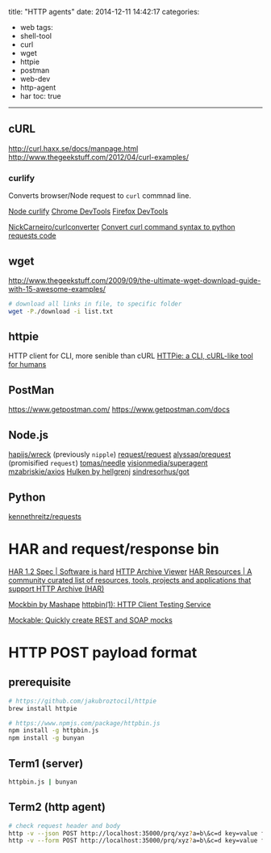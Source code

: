 title: "HTTP agents"
date: 2014-12-11 14:42:17
categories:
- web
tags:
- shell-tool
- curl
- wget
- httpie
- postman
- web-dev
- http-agent
- har
toc: true
---

## cURL

http://curl.haxx.se/docs/manpage.html
http://www.thegeekstuff.com/2012/04/curl-examples/

### curlify

Converts browser/Node request to `curl` commnad line.

[Node curlify](https://github.com/azproduction/node-request-as-curl)
[Chrome DevTools](https://developer.chrome.com/devtools/docs/network#copying-requests-as-curl-commands)
[Firefox DevTools](https://developer.mozilla.org/en-US/docs/Tools/Network_Monitor#Copy_as_cURL)

[NickCarneiro/curlconverter](https://github.com/NickCarneiro/curlconverter)
[Convert curl command syntax to python requests code](http://curl.trillworks.com/#node)

## wget

http://www.thegeekstuff.com/2009/09/the-ultimate-wget-download-guide-with-15-awesome-examples/

```sh
# download all links in file, to specific folder
wget -P./download -i list.txt
```


## httpie

HTTP client for CLI, more senible than cURL
[HTTPie: a CLI, cURL-like tool for humans](https://github.com/jakubroztocil/httpie)

## PostMan

https://www.getpostman.com/
https://www.getpostman.com/docs

## Node.js

[hapijs/wreck](https://github.com/hapijs/wreck) (previously `nipple`)
[request/request](https://github.com/request/request)
[alyssaq/prequest](https://github.com/alyssaq/prequest) (promisified `request`)
[tomas/needle](https://github.com/tomas/needle)
[visionmedia/superagent](https://github.com/visionmedia/superagent)
[mzabriskie/axios](https://github.com/mzabriskie/axios)
[Hulken by hellgrenj](http://hellgrenj.github.io/hulken/)
[sindresorhus/got](https://github.com/sindresorhus/got)

## Python

[kennethreitz/requests](https://github.com/kennethreitz/requests)

# HAR and request/response bin

[HAR 1.2 Spec | Software is hard](http://www.softwareishard.com/blog/har-12-spec/)
[HTTP Archive Viewer](http://www.softwareishard.com/har/viewer/)
[HAR Resources | A community curated list of resources, tools, projects and applications that support HTTP Archive (HAR)](https://ahmadnassri.github.io/har-resources/)

[Mockbin by Mashape](https://mockbin.com/)
[httpbin(1): HTTP Client Testing Service](http://httpbin.org/)

[Mockable: Quickly create REST and SOAP mocks](https://www.mockable.io/)

# HTTP POST payload format

## prerequisite

```sh
# https://github.com/jakubroztocil/httpie
brew install httpie

# https://www.npmjs.com/package/httpbin.js
npm install -g httpbin.js
npm install -g bunyan
```

## Term1 (server)

```sh
httpbin.js | bunyan
```

## Term2 (http agent)

```sh
# check request header and body
http -v --json POST http://localhost:35000/prq/xyz?a=b\&c=d key=value foo=bar
http -v --form POST http://localhost:35000/prq/xyz?a=b\&c=d key=value foo=bar
```

